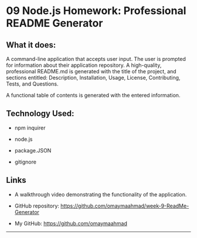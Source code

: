 # 09 Node.js Homework: Professional README Generator

## What it does:
A command-line application that accepts user input. The user is prompted for information about their application repository. A high-quality, professional README.md is generated with the title of the project, and sections entitled: Description, Installation, Usage, License, Contributing, Tests, and Questions. 

A functional table of contents is generated with the entered information. 


## Technology Used:
* npm inquirer

* node.js 

* package.JSON

* gitignore


## Links

* A walkthrough video demonstrating the functionality of the application.

* GitHub repository: https://github.com/omaymaahmad/week-9-ReadMe-Generator 


* My GitHub: https://github.com/omaymaahmad  

---

